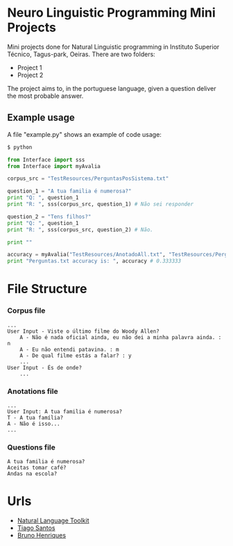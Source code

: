 # Neuro Linguistic Programming Mini Projects

Mini projects done for Natural Linguistic programming in Instituto Superior Técnico, Tagus-park, Oeiras.
There are two folders:
- Project 1
- Project 2

The project aims to, in the portuguese language, given a question deliver the most probable answer.

## Example usage

A file "example.py" shows an example of code usage:

```sh
$ python
```

```python
from Interface import sss
from Interface import myAvalia

corpus_src = "TestResources/PerguntasPosSistema.txt"

question_1 = "A tua familia é numerosa?"
print "Q: ", question_1 
print "R: ", sss(corpus_src, question_1) # Não sei responder

question_2 = "Tens filhos?"
print "Q: ", question_1
print "R: ", sss(corpus_src, question_2) # Não.

print ""

accuracy = myAvalia("TestResources/AnotadoAll.txt", "TestResources/Perguntas.txt", "TestResources/PerguntasPosSistema.txt")
print "Perguntas.txt accuracy is: ", accuracy # 0.333333
```

# File Structure
### Corpus file
```
...
User Input - Viste o último filme do Woody Allen?
	A - Não é nada oficial ainda, eu não dei a minha palavra ainda. : n
	A - Eu não entendi patavina. : m
	A - De qual filme estás a falar? : y
	...
User Input - És de onde?
    ...
```

### Anotations file
```
...
User Input: A tua familia é numerosa?
T - A tua família?
A - Não é isso...
...
```

### Questions file
```
A tua familia é numerosa?
Aceitas tomar café?
Andas na escola?
```

# Urls

* [Natural Language Toolkit]
* [Tiago Santos]
* [Bruno Henriques]

[Natural Language Toolkit]: <http://www.nltk.org/>
[Bruno Henriques]: <https://github.com/bphenriques>
[Tiago Santos]: <https://github.com/GitTiago>

